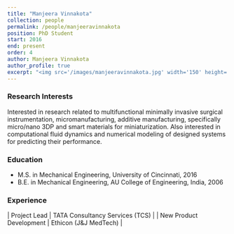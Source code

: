 ```yaml
---
title: "Manjeera Vinnakota"
collection: people
permalink: /people/manjeeravinnakota
position: PhD Student
start: 2016
end: present
order: 4
author: Manjeera Vinnakota
author_profile: true
excerpt: "<img src='/images/manjeeravinnakota.jpg' width='150' height='auto'>"
---
```

### Research Interests
Interested in research related to multifunctional minimally invasive surgical instrumentation, micromanufacturing, additive manufacturing, specifically micro/nano 3DP and smart materials for miniaturization. Also interested in computational fluid dynamics and numerical modeling of designed systems for predicting their performance.

### Education
* M.S. in Mechanical Engineering, University of Cincinnati, 2016
* B.E. in Mechanical Engineering, AU College of Engineering, India, 2006

### Experience

| Project Lead          | TATA Consultancy Services (TCS)     |
| New Product Development          | Ethicon (J&J MedTech)     |